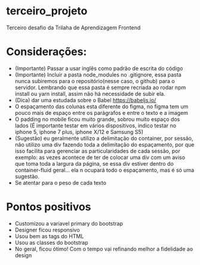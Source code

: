 # terceiro_projeto
Terceiro desafio da Trilaha de Aprendizagem Frontend


# Considerações:
- (Importante) Passar a usar inglês como padrão de escrita do código
- (Importante) Incluir a pasta node_modules no .gitignore, essa pasta nunca subiremos para o repositório(nesse caso, o github) para o servidor. Lembrando que essa pasta é sempre recriada ao rodar npm install ou yarn install, assim não há necessidade de subir ela.
- (Dica) dar uma estudada sobre o Babel https://babeljs.io/
- O espaçamento das colunas esta diferente do figma, no figma tem um pouco mais de espaço entre os parágrafos e entre o texto e a imagem
- O padding no mobile ficou muito grande, sobrou muito espaço dos lados (É importante testar em vários dispositivos, indico testar no iphone 5, iphone 7 plus, iphone X/12 e Samsung S5)
- (Sugestão) eu geralmente utilizo a delimitação do container, por sessão, não utilizo uma div fazendo toda a delimitação do espaçamento, por que isso facilita para gerenciar as particularidades de cada sessão, por exemplo: as vezes acontece de ter de colocar uma div com um aviso que toma toda a largura da página, se essa div estiver dentro do container-fluid geral... ela n ocupará todo o espaçamento, mas é só uma sugestão.
- Se atentar para o peso de cada texto

# Pontos positivos
- Customizou a variavel primary do bootstrap
- Designer ficou responsivo 
- Usou bem as tags do HTML
- Usou as classes do bootstrap
- No geral, ficou ótimo! Com o tempo vai refinando melhor a fidelidade ao design